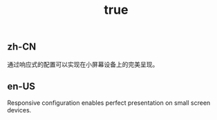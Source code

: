 ﻿---
order: 3
title:
  zh-CN: 响应式
  en-US: Responsive
---

## zh-CN

通过响应式的配置可以实现在小屏幕设备上的完美呈现。

## en-US

Responsive configuration enables perfect presentation on small screen devices.
